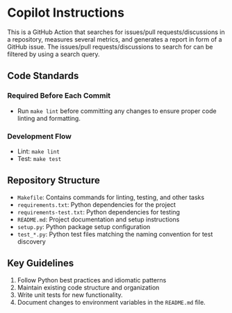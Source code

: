 # Copilot Instructions

This is a GitHub Action that searches for issues/pull requests/discussions in a repository, measures several metrics, and generates a report in form of a GitHub issue. The issues/pull requests/discussions to search for can be filtered by using a search query.

## Code Standards

### Required Before Each Commit

- Run `make lint` before committing any changes to ensure proper code linting and formatting.

### Development Flow

- Lint: `make lint`
- Test: `make test`

## Repository Structure

- `Makefile`: Contains commands for linting, testing, and other tasks
- `requirements.txt`: Python dependencies for the project
- `requirements-test.txt`: Python dependencies for testing
- `README.md`: Project documentation and setup instructions
- `setup.py`: Python package setup configuration
- `test_*.py`: Python test files matching the naming convention for test discovery

## Key Guidelines

1. Follow Python best practices and idiomatic patterns
2. Maintain existing code structure and organization
3. Write unit tests for new functionality.
4. Document changes to environment variables in the `README.md` file.
